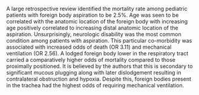 A large retrospective review identified the mortality rate among pediatric patients with foreign body aspiration to be 2.5%. Age was seen to be correlated with the anatomic location of the foreign body with increasing age positively correlated to increasing distal anatomic location of the aspiration. Unsurprisingly, neurologic disability was the most common condition among patients with aspiration. This particular co-morbidity was associated with increased odds of death (OR 3.11) and mechanical ventilation (OR 2.56). A lodged foreign body lower in the respiratory tract carried a comparatively higher odds of mortality compared to those proximally positioned. It is believed by the authors that this is secondary to significant mucous plugging along with later dislodgement resulting in contralateral obstruction and hypoxia. Despite this, foreign bodies present in the trachea had the highest odds of requiring mechanical ventilation.
